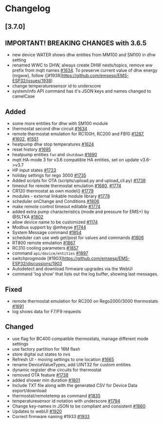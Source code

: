 # Changelog

## [3.7.0]

## **IMPORTANT! BREAKING CHANGES with 3.6.5**

- new device WATER shows dhw entities from MM100 and SM100 in dhw setting
- renamed WWC to DHW, always create DHW nests/topics, remove ww prefix from mqtt names [#1634](https://github.com/emsesp/EMS-ESP32/issues/1634). To preserve current value of dhw energy (nrgww), follow ([#1938]<https://github.com/emsesp/EMS-ESP32/issues/1938>)
- change temperaturesensor id to underscore
- system/info API command has it's JSON keys and names changed to camelCase

## Added

- some more entities for dhw with SM100 module
- thermostat second dhw circuit [#1634](https://github.com/emsesp/EMS-ESP32/issues/1634)
- remote thermostat emulation for RC100H, RC200 and FB10 [#1287](https://github.com/emsesp/EMS-ESP32/discussions/1287), [#1602](https://github.com/emsesp/EMS-ESP32/discussions/1602), [#1551](https://github.com/emsesp/EMS-ESP32/discussions/1551)
- heatpump dhw stop temperatures [#1624](https://github.com/emsesp/EMS-ESP32/issues/1624)
- reset history [#1695](https://github.com/emsesp/EMS-ESP32/issues/1695)
- heatpump entities `fan` and `shutdown` [#1690](https://github.com/emsesp/EMS-ESP32/discussions/1690)
- mqtt HA-mode 3 for v3.6 compatible HA entities, set on update v3.6->v3.7
- HP input states [#1723](https://github.com/emsesp/EMS-ESP32/discussions/1723)
- holiday settings for rego 3000  [#1735](https://github.com/emsesp/EMS-ESP32/issues/1735)
- Added scripts for OTA (scripts/upload.py and upload_cli.py) [#1738](https://github.com/emsesp/EMS-ESP32/issues/1738)
- timeout for remote thermostat emulation [#1680](https://github.com/emsesp/EMS-ESP32/discussions/1680), [#1774](https://github.com/emsesp/EMS-ESP32/issues/1774)
- CR120 thermostat as own model() [#1779](https://github.com/emsesp/EMS-ESP32/discussions/1779)
- modules - external linkable module library [#1778](https://github.com/emsesp/EMS-ESP32/issues/1778)
- scheduler onChange and Conditions [#1806](https://github.com/emsesp/EMS-ESP32/issues/1806)
- make remote control timeout editable [#1774](https://github.com/emsesp/EMS-ESP32/issues/1774)
- added extra pump characteristics (mode and pressure for EMS+) by @SLTKA [#1802](https://github.com/emsesp/EMS-ESP32/pull/1802)
- allow device name to be customized [#1174](https://github.com/emsesp/EMS-ESP32/issues/1174)
- Modbus support by @mheyse [#1744](https://github.com/emsesp/EMS-ESP32/issues/1744)
- System Message command [#1854](https://github.com/emsesp/EMS-ESP32/issues/1854)
- scheduler can use web get/post for values and commands [#1806](https://github.com/emsesp/EMS-ESP32/issues/1806)
- RT800 remote emulation [#1867](https://github.com/emsesp/EMS-ESP32/issues/1867)
- RC310 cooling parameters [#1857](https://github.com/emsesp/EMS-ESP32/issues/1857)
- command `api/device/entities` [#1897](https://github.com/emsesp/EMS-ESP32/issues/1897)
- switchprogmode [#1903]<https://github.com/emsesp/EMS-ESP32/discussions/1903>
- Autodetect and download firmware upgrades via the WebUI
- command 'log show' that lists out the log buffer, showing last messages.

## Fixed

- remote thermostat emulation for RC200 on Rego2000/3000 thermostats [#1691](https://github.com/emsesp/EMS-ESP32/discussions/1691)
- log shows data for F7/F9 requests

## Changed

- use flag for BC400 compatible thermostats, manage different mode settings
- use factory partition for 16M flash
- store digital out states to nvs
- Refresh UI - moving settings to one location [#1665](https://github.com/emsesp/EMS-ESP32/issues/1665)
- rename DeviceValueTypes, add UINT32 for custom entities
- dynamic register dhw circuits for thermostat
- removed OTA feature [#1738](https://github.com/emsesp/EMS-ESP32/issues/1738)
- added shower min duration [#1801](https://github.com/emsesp/EMS-ESP32/issues/1801)
- Include TXT file along with the generated CSV for Device Data export/download
- thermostat/remotetemp as command [#1835](https://github.com/emsesp/EMS-ESP32/discussions/1835)
- temperaturesensor id notation with underscore [#1794](https://github.com/emsesp/EMS-ESP32/discussions/1794)
- Change key-names in JSON to be compliant and consistent [#1860](https://github.com/emsesp/EMS-ESP32/issues/1860)
- Updates to webUI [#1920](https://github.com/emsesp/EMS-ESP32/issues/1920)
- Correct firmware naming #1933 [#1933](https://github.com/emsesp/EMS-ESP32/issues/1933)
  